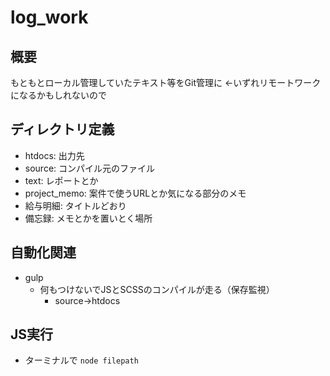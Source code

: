 # log_work
## 概要
もともとローカル管理していたテキスト等をGit管理に
←いずれリモートワークになるかもしれないので

## ディレクトリ定義
- htdocs: 出力先
- source: コンパイル元のファイル
- text: レポートとか
- project_memo: 案件で使うURLとか気になる部分のメモ
- 給与明細: タイトルどおり
- 備忘録: メモとかを置いとく場所

## 自動化関連
- gulp
	- 何もつけないでJSとSCSSのコンパイルが走る（保存監視）
		- source->htdocs


## JS実行
- ターミナルで `node filepath`